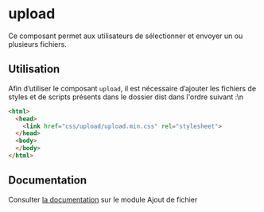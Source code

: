 # upload

Ce composant permet aux utilisateurs de sélectionner et envoyer un ou plusieurs fichiers.

## Utilisation
Afin d’utiliser le composant `upload`, il est nécessaire d’ajouter les fichiers de styles et de scripts présents dans le dossier dist dans l'ordre suivant :\n
```html
<html>
  <head>
    <link href="css/upload/upload.min.css" rel="stylesheet">
  </head>
  <body>
  </body>
</html>
```

## Documentation

Consulter [la documentation](https://www.systeme-de-design.gouv.fr/version-courante/fr/composants/ajout-de-fichier) sur le module Ajout de fichier